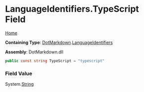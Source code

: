 <a name="_top"></a>

# LanguageIdentifiers\.TypeScript Field

[Home](../../../README.md#_top)

**Containing Type**: [DotMarkdown](../../README.md#_top)\.[LanguageIdentifiers](../README.md#_top)

**Assembly**: DotMarkdown\.dll

```csharp
public const string TypeScript = "typescript"
```

### Field Value

System\.[String](https://docs.microsoft.com/en-us/dotnet/api/system.string)
